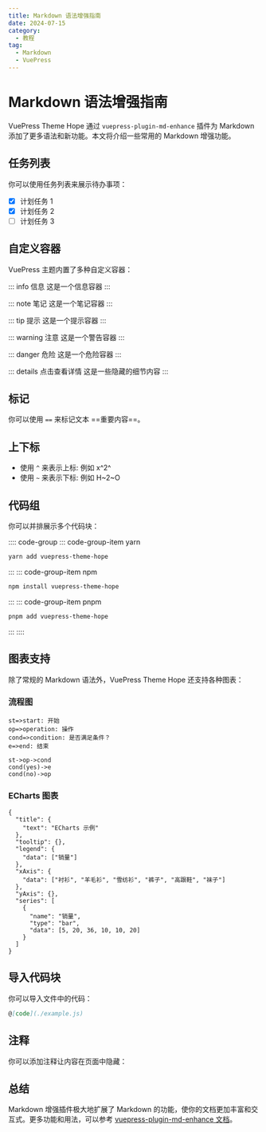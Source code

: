 ```yaml
---
title: Markdown 语法增强指南
date: 2024-07-15
category:
  - 教程
tag:
  - Markdown
  - VuePress
---
```

# Markdown 语法增强指南

VuePress Theme Hope 通过 `vuepress-plugin-md-enhance` 插件为 Markdown 添加了更多语法和新功能。本文将介绍一些常用的 Markdown 增强功能。

## 任务列表

你可以使用任务列表来展示待办事项：

- [X] 计划任务 1
- [X] 计划任务 2
- [ ] 计划任务 3

## 自定义容器

VuePress 主题内置了多种自定义容器：

::: info 信息
这是一个信息容器
:::

::: note 笔记
这是一个笔记容器
:::

::: tip 提示
这是一个提示容器
:::

::: warning 注意
这是一个警告容器
:::

::: danger 危险
这是一个危险容器
:::

::: details 点击查看详情
这是一些隐藏的细节内容
:::

## 标记

你可以使用 `==` 来标记文本 ==重要内容==。

## 上下标

- 使用 `^` 来表示上标: 例如 x^2^
- 使用 `~` 来表示下标: 例如 H~2~O

## 代码组

你可以并排展示多个代码块：

:::: code-group
::: code-group-item yarn

```bash
yarn add vuepress-theme-hope
```

:::
::: code-group-item npm

```bash
npm install vuepress-theme-hope
```

:::
::: code-group-item pnpm

```bash
pnpm add vuepress-theme-hope
```

:::
::::

## 图表支持

除了常规的 Markdown 语法外，VuePress Theme Hope 还支持各种图表：

### 流程图

```flow
st=>start: 开始
op=>operation: 操作
cond=>condition: 是否满足条件？
e=>end: 结束

st->op->cond
cond(yes)->e
cond(no)->op
```

### ECharts 图表

```echarts
{
  "title": {
    "text": "ECharts 示例"
  },
  "tooltip": {},
  "legend": {
    "data": ["销量"]
  },
  "xAxis": {
    "data": ["衬衫", "羊毛衫", "雪纺衫", "裤子", "高跟鞋", "袜子"]
  },
  "yAxis": {},
  "series": [
    {
      "name": "销量",
      "type": "bar",
      "data": [5, 20, 36, 10, 10, 20]
    }
  ]
}
```

## 导入代码块

你可以导入文件中的代码：

```md
@[code](./example.js)
```

## 注释

你可以添加注释让内容在页面中隐藏：

<!-- 这是一条注释，不会显示在页面上 -->

## 总结

Markdown 增强插件极大地扩展了 Markdown 的功能，使你的文档更加丰富和交互式。更多功能和用法，可以参考 [vuepress-plugin-md-enhance 文档](https://plugin-md-enhance.vuejs.press/zh/)。
